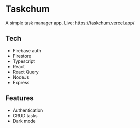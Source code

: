 # Taskchum

A simple task manager app. Live: https://taskchum.vercel.app/

## Tech
- Firebase auth
- Firestore
- Typescript
- React
- React Query
- NodeJs
- Express

## Features
- Authentication
- CRUD tasks
- Dark mode
